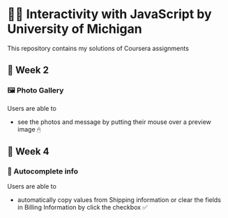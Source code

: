 # 👩‍🎓 Interactivity with JavaScript by University of Michigan

This repository contains my solutions of Coursera assignments

## 🔹 Week 2

### 🖼 Photo Gallery

Users are able to

- see the photos and message by putting their mouse over a preview image 🖱

## 🔹 Week 4

### 🧾 Autocomplete info

Users are able to

- automatically copy values from Shipping information or clear the fields in Billing Information by click the checkbox ✅
